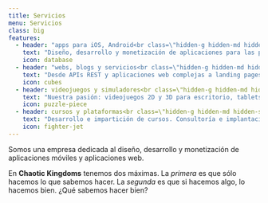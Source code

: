 ```yaml
---
title: Servicios
menu: Servicios
class: big
features:
  - header: "apps para iOS, Android<br class=\"hidden-g hidden-md hidden-sm\"> y Windows Phone"
    text: "Diseño, desarrollo y monetización de aplicaciones para las principales plataformas"
    icon: database
  - header: "webs, blogs y servicios<br class=\"hidden-g hidden-md hidden-sm\"> web “en la nube”"
    text: "Desde APIs REST y aplicaciones web complejas a landing pages, blogs y CMS"
    icon: cubes
  - header: videojuegos y simuladores<br class=\"hidden-g hidden-md hidden-sm\"> 3D multiplataforma
    text: "Nuestra pasión: videojuegos 2D y 3D para escritorio, tablets y móviles"
    icon: puzzle-piece
  - header: cursos y plataformas<br class=\"hidden-g hidden-md hidden-sm\"> educativas “gamificadas”
    text: "Desarrollo e impartición de cursos. Consultoría e implantación de “Gamificación”"
    icon: fighter-jet
---
```


Somos una empresa dedicada al diseño, desarrollo y monetización de aplicaciones móviles y aplicaciones web.

En **Chaotic Kingdoms** tenemos dos máximas. La *primera* es que sólo hacemos lo que sabemos hacer. La *segunda* es que si hacemos algo, lo hacemos bien. ¿Qué sabemos hacer bien?
